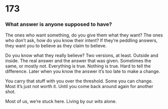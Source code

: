 # 173

### What answer is anyone supposed to have?

The ones who want something, do you give them what they want? The ones who don’t ask, how do you know their intent? If they’re peddling answers, they want you to believe as they claim to believe.

Do you know what they really believe? Two versions, at least. Outside and inside. The real answer and the answer that was given. Sometimes the same, or mostly not. Everything is true. Nothing is true. Hard to tell the difference. Later when you know the answer it’s too late to make a change. 

You carry that stuff with you over the threshold. Some you can change. Most it’s just not worth it. Until you come back around again for another shot. 

Most of us, we’re stuck here. Living by our wits alone. 